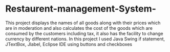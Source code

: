 # Restaurent-management-System-
This project displays the names of all goods along with their prices which are in moderation and also calculates the cost of the goods which are consumed by the customers including tax, it also has the facility to change currency by different nations. In this project I used Java Swing if statement, JTextBox, Jlabel, Eclipse IDE using buttons and checkboxes
